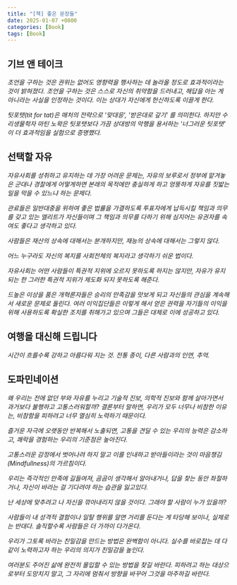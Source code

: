```yaml
---
title: "[책] 좋은 문장들"
date: 2025-01-07 +0800
categories: [Book]
tags: [Book]
---
```


## **기브 앤 테이크**

*조언을 구하는 것은 권위는 없어도 영향력을 행사하는 데 놀라올 정도로 효과적이라는 것이 밝혀졌다. 조언을 구하는 것은 스스로 자신의 취약함을 드러내고, 해답을 아는 게 아니라는 사실을 인정하는 것이다. 이는 상대가 자신에게 헌신하도록 이끌게 한다.*

*팃포탯(tit for tat)은 매처의 전략으로 '맞대응', '받은대로 갚기' 를 의미한다. 하지만 수리생물학자 마틴 노왁은 팃포탯보다 가끔 상대방의 악행을 용서하는 '너그러운 팃포탯' 이 더 효과적임을 실험으로 증명했다.*

## **선택할 자유**

*자유사회를 성취하고 유지하는 데 가장 어려운 문제는, 자유의 보루로서 정부에 맡겨놓은 군대나 경찰에게 어떻게하면 본래의 목적에만 충실하게 하고 엉뚱하게 자유를 짓밟는 일을 막을 수 있느냐 하는 문제다.*

*관료들은 일반대중을 위하여 좋은 법률을 가결하도록 투표자에게 납득시킬 책임과 의무를 갖고 있는 엘리트가 자신들이며 그 책임과 의무를 다하기 위해 심지어는 유권자를 속여도 좋다고 생각하고 있다.*

*사람들은 재산의 상속에 대해서는 분개하지만, 재능의 상속에 대해서는 그렇지 않다.*

*어느 누구라도 자신의 복지를 사회전체의 복지라고 생각하기 쉬운 법이다.*

*자유사회는 어떤 사람들이 특권적 지위에 오르지 못하도록 하지는 않지만, 자유가 유지되는 한 그러한 특권적 지위가 제도화 되지 못하도록 해준다.*

*드높은 이상을 품은 개혁론자들은 승리의 만족감을 맛보게 되고 자신들의 관심을 계속해서 새로운 문제로 돌린다. 여러 이익집단들은 이렇게 해서 얻은 권력을 자기들의 이익을 위해 사용하도록 확실한 조치를 취해가고 있으며 그들은 대체로 이에 성공하고 있다.*

## **여행을 대신해 드립니다**

*시간이 흐를수록 강하고 아름다워 지는 것. 전통 종이, 다른 사람과의 인연, 추억.*

## **도파민네이션**

*왜 우리는 전에 없던 부와 자유를 누리고 기술적 진보, 의학적 진보와 함께 살아가면서 과거보다 불행하고 고통스러워할까? 결론부터 말하면, 우리가 모두 너무나 비참한 이유는, 비참함을 피하려고 너무 열심히 노력하기 때문이다.*

*즐거운 자극에 오랫동안 반복해서 노출되면, 고통을 견딜 수 있는 우리의 능력은 감소하고, 쾌락을 경험하는 우리의 기준점은 높아진다.*

*고통스러운 감정에서 벗어나려 하지 말고 이를 인내하고 받아들이라는 것이 마음챙김(Mindfullness)의 가르침이다.*

*우리는 즉각적인 만족에 길들여져, 곰곰이 생각해서 알아내거나, 답을 찾는 동안 좌절하거나, 자신이 바라는 걸 기다려야 하는 습관을 잃고있다.*

*난 세상에 맞추려고 나 자신을 깎아내리지 않을 것이다. 그래야 할 사람이 누가 있을까?*

*사람들이 내 성격적 결함이나 일탈 행위를 알면 거리를 둔다는 게 타당해 보이나, 실제로는 반대다. 솔직할수록 사람들은 더 가까이 다가온다.*

*우리가 그토록 바라는 친밀감을 만드는 방법은 완벽함이 아니다. 실수를 바로잡는 데 다 같이 노력하고자 하는 우리의 의지가 친밀감을 높인다.*

*여러분도 주어진 삶에 완전히 몰입할 수 있는 방법을 찾길 바란다. 피하려고 하는 대상으로부터 도망치지 말고, 그 자리에 멈춰서 방향을 바꾸어 그것을 마주하길 바란다.*

